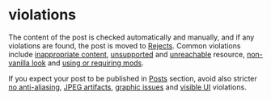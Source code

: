# violations

The content of the post is checked automatically and manually, and if any violations are found, the post is moved to
[Rejects](./rejects.md). Common violations include [inappropriate content](./appropriate-content.md),
[unsupported](./file-format.md) and [unreachable](./available-resource.md) resource,
[non-vanilla look](./vanilla-look.md) and [using or requiring mods](./no-mods.md).

If you expect your post to be published in [Posts](./posts.md) section, avoid also stricter
[no anti-aliasing](./anti-aliasing.md), [JPEG artifacts](./no-jpeg-artifacts.md),
[graphic issues](./no-graphic-issues.md) and [visible UI](./no-ui.md) violations.
